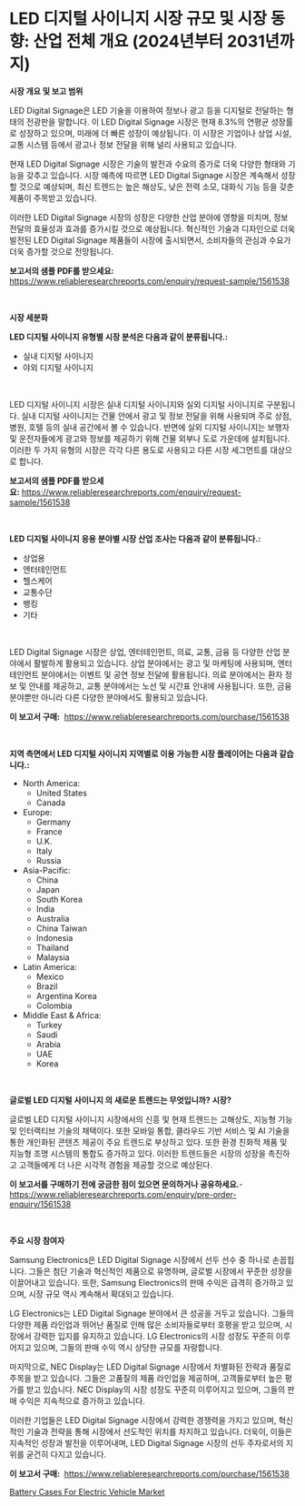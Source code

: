 <p><h1>LED 디지털 사이니지 시장 규모 및 시장 동향: 산업 전체 개요 (2024년부터 2031년까지)</h1></p><p><strong>시장 개요 및 보고 범위</strong></p>
<p><p>LED Digital Signage은 LED 기술을 이용하여 정보나 광고 등을 디지털로 전달하는 형태의 전광판을 말합니다. 이 LED Digital Signage 시장은 현재 8.3%의 연평균 성장률로 성장하고 있으며, 미래에 더 빠른 성장이 예상됩니다. 이 시장은 기업이나 상업 시설, 교통 시스템 등에서 광고나 정보 전달을 위해 널리 사용되고 있습니다.</p><p>현재 LED Digital Signage 시장은 기술의 발전과 수요의 증가로 더욱 다양한 형태와 기능을 갖추고 있습니다. 시장 예측에 따르면 LED Digital Signage 시장은 계속해서 성장할 것으로 예상되며, 최신 트렌드는 높은 해상도, 낮은 전력 소모, 대화식 기능 등을 갖춘 제품이 주목받고 있습니다.</p><p>이러한 LED Digital Signage 시장의 성장은 다양한 산업 분야에 영향을 미치며, 정보 전달의 효율성과 효과를 증가시킬 것으로 예상됩니다. 혁신적인 기술과 디자인으로 더욱 발전된 LED Digital Signage 제품들이 시장에 출시되면서, 소비자들의 관심과 수요가 더욱 증가할 것으로 전망됩니다.</p></p>
<p><strong>보고서의 샘플 PDF를 받으세요:</strong> <a href="https://www.reliableresearchreports.com/enquiry/request-sample/1561538">https://www.reliableresearchreports.com/enquiry/request-sample/1561538</a></p>
<p>&nbsp;</p>
<p><strong>시장 세분화</strong></p>
<p><strong>LED 디지털 사이니지 유형별 시장 분석은 다음과 같이 분류됩니다.:</strong></p>
<p><ul><li>실내 디지털 사이니지</li><li>야외 디지털 사이니지</li></ul></p>
<p>&nbsp;</p>
<p><p>LED 디지털 사이니지 시장은 실내 디지털 사이니지와 실외 디지털 사이니지로 구분됩니다. 실내 디지털 사이니지는 건물 안에서 광고 및 정보 전달을 위해 사용되며 주로 상점, 병원, 호텔 등의 실내 공간에서 볼 수 있습니다. 반면에 실외 디지털 사이니지는 보행자 및 운전자들에게 광고와 정보를 제공하기 위해 건물 외부나 도로 가운데에 설치됩니다. 이러한 두 가지 유형의 시장은 각각 다른 용도로 사용되고 다른 시장 세그먼트를 대상으로 합니다.</p></p>
<p><strong>보고서의 샘플 PDF를 받으세요:</strong>&nbsp;<a href="https://www.reliableresearchreports.com/enquiry/request-sample/1561538">https://www.reliableresearchreports.com/enquiry/request-sample/1561538</a></p>
<p>&nbsp;</p>
<p><strong> LED 디지털 사이니지 응용 분야별 시장 산업 조사는 다음과 같이 분류됩니다.:</strong></p>
<p><ul><li>상업용</li><li>엔터테인먼트</li><li>헬스케어</li><li>교통수단</li><li>뱅킹</li><li>기타</li></ul></p>
<p>&nbsp;</p>
<p><p>LED Digital Signage 시장은 상업, 엔터테인먼트, 의료, 교통, 금융 등 다양한 산업 분야에서 활발하게 활용되고 있습니다. 상업 분야에서는 광고 및 마케팅에 사용되며, 엔터테인먼트 분야에서는 이벤트 및 공연 정보 전달에 활용됩니다. 의료 분야에서는 환자 정보 및 안내를 제공하고, 교통 분야에서는 노선 및 시간표 안내에 사용됩니다. 또한, 금융 분야뿐만 아니라 다른 다양한 분야에서도 활용되고 있습니다.</p></p>
<p><strong>이 보고서 구매:</strong>&nbsp; <a href="https://www.reliableresearchreports.com/purchase/1561538">https://www.reliableresearchreports.com/purchase/1561538</a></p>
<p>&nbsp;</p>
<p><strong>지역 측면에서 LED 디지털 사이니지 지역별로 이용 가능한 시장 플레이어는 다음과 같습니다.:</strong></p>
<p><ul>
    <li>
        North America:
        <ul>
            <li>United States</li>
            <li>Canada</li>
        </ul>
    </li>
    <li>
        Europe:
        <ul>
            <li>Germany</li>
            <li>France</li>
            <li>U.K.</li>
            <li>Italy</li>
            <li>Russia</li>
        </ul>
    </li>
    <li>
        Asia-Pacific:
        <ul>
            <li>China</li>
            <li>Japan</li>
            <li>South Korea</li>
            <li>India</li>
            <li>Australia</li>
            <li>China Taiwan</li>
            <li>Indonesia</li>
            <li>Thailand</li>
            <li>Malaysia</li>
        </ul>
    </li>
    <li>
        Latin America:
        <ul>
            <li>Mexico</li>
            <li>Brazil</li>
            <li>Argentina Korea</li>
            <li>Colombia</li>
        </ul>
    </li>
    <li>
        Middle East & Africa:
        <ul>
            <li>Turkey</li>
            <li>Saudi</li>
            <li>Arabia</li>
            <li>UAE</li>
            <li>Korea</li>
        </ul>
    </li>
    </ul></p>
<p>&nbsp;</p>
<p><strong>글로벌 LED 디지털 사이니지 의 새로운 트렌드는 무엇입니까? 시장?</strong></p>
<p><p>글로벌 LED 디지털 사이니지 시장에서의 신흥 및 현재 트렌드는 고해상도, 지능형 기능 및 인터랙티브 기술의 채택이다. 또한 모바일 통합, 클라우드 기반 서비스 및 AI 기술을 통한 개인화된 콘텐츠 제공이 주요 트렌드로 부상하고 있다. 또한 환경 친화적 제품 및 지능형 조명 시스템의 통합도 증가하고 있다. 이러한 트렌드들은 시장의 성장을 촉진하고 고객들에게 더 나은 시각적 경험을 제공할 것으로 예상된다.</p></p>
<p><strong>이 보고서를 구매하기 전에 궁금한 점이 있으면 문의하거나 공유하세요.</strong>- <a href="https://www.reliableresearchreports.com/enquiry/pre-order-enquiry/1561538">https://www.reliableresearchreports.com/enquiry/pre-order-enquiry/1561538</a></p>
<p>&nbsp;</p>
<p><strong>주요 시장 참여자</strong></p>
<p><p>Samsung Electronics은 LED Digital Signage 시장에서 선두 선수 중 하나로 손꼽힙니다. 그들은 첨단 기술과 혁신적인 제품으로 유명하며, 글로벌 시장에서 꾸준한 성장을 이끌어내고 있습니다. 또한, Samsung Electronics의 판매 수익은 급격히 증가하고 있으며, 시장 규모 역시 계속해서 확대되고 있습니다.</p><p>LG Electronics는 LED Digital Signage 분야에서 큰 성공을 거두고 있습니다. 그들의 다양한 제품 라인업과 뛰어난 품질로 인해 많은 소비자들로부터 호평을 받고 있으며, 시장에서 강력한 입지를 유지하고 있습니다. LG Electronics의 시장 성장도 꾸준히 이루어지고 있으며, 그들의 판매 수익 역시 상당한 규모를 자랑합니다.</p><p>마지막으로, NEC Display는 LED Digital Signage 시장에서 차별화된 전략과 품질로 주목을 받고 있습니다. 그들은 고품질의 제품 라인업을 제공하며, 고객들로부터 높은 평가를 받고 있습니다. NEC Display의 시장 성장도 꾸준히 이루어지고 있으며, 그들의 판매 수익은 지속적으로 증가하고 있습니다.</p><p>이러한 기업들은 LED Digital Signage 시장에서 강력한 경쟁력을 가지고 있으며, 혁신적인 기술과 전략을 통해 시장에서 선도적인 위치를 차지하고 있습니다. 더욱이, 이들은 지속적인 성장과 발전을 이루어내며, LED Digital Signage 시장의 선두 주자로서의 지위를 굳건히 다지고 있습니다.</p></p>
<p><strong>이 보고서 구매:</strong>&nbsp;&nbsp;<a href="https://www.reliableresearchreports.com/purchase/1561538">https://www.reliableresearchreports.com/purchase/1561538</a></p>
<p><p><a href="https://cautious-neon-760.notion.site/Battery-Cases-For-Electric-Vehicle-Market-Size-Growing-and-Forecasted-for-period-from-2024-2031-an-0b6aa2bee8c64cc58b2190f6e052ea9f">Battery Cases For Electric Vehicle Market</a></p></p>
